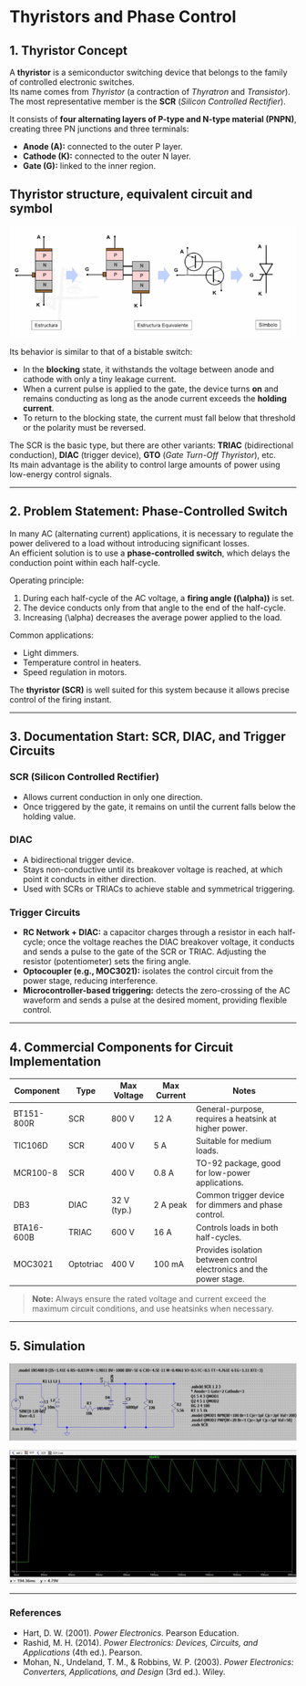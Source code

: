 # Thyristors and Phase Control

## 1️. Thyristor Concept
A **thyristor** is a semiconductor switching device that belongs to the family of controlled electronic switches.  
Its name comes from *Thyristor* (a contraction of *Thyratron* and *Transistor*).  
The most representative member is the **SCR** (*Silicon Controlled Rectifier*).

It consists of **four alternating layers of P-type and N-type material (PNPN)**, creating three PN junctions and three terminals:

- **Anode (A):** connected to the outer P layer.  
- **Cathode (K):** connected to the outer N layer.  
- **Gate (G):** linked to the inner region.

## Thyristor structure, equivalent circuit and symbol
![alt text](tiristor2.gif)

Its behavior is similar to that of a bistable switch:

- In the **blocking** state, it withstands the voltage between anode and cathode with only a tiny leakage current.  
- When a current pulse is applied to the gate, the device turns **on** and remains conducting as long as the anode current exceeds the **holding current**.  
- To return to the blocking state, the current must fall below that threshold or the polarity must be reversed.

The SCR is the basic type, but there are other variants: **TRIAC** (bidirectional conduction), **DIAC** (trigger device), **GTO** (*Gate Turn-Off Thyristor*), etc.  
Its main advantage is the ability to control large amounts of power using low-energy control signals.

---

## 2️. Problem Statement: Phase-Controlled Switch
In many AC (alternating current) applications, it is necessary to regulate the power delivered to a load without introducing significant losses.  
An efficient solution is to use a **phase-controlled switch**, which delays the conduction point within each half-cycle.

Operating principle:

1. During each half-cycle of the AC voltage, a **firing angle (\(\alpha\))** is set.  
2. The device conducts only from that angle to the end of the half-cycle.  
3. Increasing \(\alpha\) decreases the average power applied to the load.

Common applications:
- Light dimmers.  
- Temperature control in heaters.  
- Speed regulation in motors.

The **thyristor (SCR)** is well suited for this system because it allows precise control of the firing instant.

---

## 3️. Documentation Start: SCR, DIAC, and Trigger Circuits
### SCR (Silicon Controlled Rectifier)
- Allows current conduction in only one direction.  
- Once triggered by the gate, it remains on until the current falls below the holding value.

### DIAC
- A bidirectional trigger device.  
- Stays non-conductive until its breakover voltage is reached, at which point it conducts in either direction.  
- Used with SCRs or TRIACs to achieve stable and symmetrical triggering.

### Trigger Circuits
- **RC Network + DIAC:** a capacitor charges through a resistor in each half-cycle; once the voltage reaches the DIAC breakover voltage, it conducts and sends a pulse to the gate of the SCR or TRIAC. Adjusting the resistor (potentiometer) sets the firing angle.  
- **Optocoupler (e.g., MOC3021):** isolates the control circuit from the power stage, reducing interference.  
- **Microcontroller-based triggering:** detects the zero-crossing of the AC waveform and sends a pulse at the desired moment, providing flexible control.

---

## 4️. Commercial Components for Circuit Implementation
| Component  | Type      | Max Voltage | Max Current | Notes |
|------------|-----------|-------------|-------------|-------|
| BT151-800R | SCR       | 800 V       | 12 A        | General-purpose, requires a heatsink at higher power. |
| TIC106D    | SCR       | 400 V       | 5 A         | Suitable for medium loads. |
| MCR100-8   | SCR       | 400 V       | 0.8 A       | TO-92 package, good for low-power applications. |
| DB3        | DIAC      | 32 V (typ.) | 2 A peak    | Common trigger device for dimmers and phase control. |
| BTA16-600B | TRIAC     | 600 V       | 16 A        | Controls loads in both half-cycles. |
| MOC3021    | Optotriac | 400 V       | 100 mA      | Provides isolation between control electronics and the power stage. |

> **Note:** Always ensure the rated voltage and current exceed the maximum circuit conditions, and use heatsinks when necessary.

---


## 5. Simulation

![](Image/1.jpg)

![](Image/2.jpg)

---

### References
- Hart, D. W. (2001). *Power Electronics*. Pearson Education.  
- Rashid, M. H. (2014). *Power Electronics: Devices, Circuits, and Applications* (4th ed.). Pearson.  
- Mohan, N., Undeland, T. M., & Robbins, W. P. (2003). *Power Electronics: Converters, Applications, and Design* (3rd ed.). Wiley.
